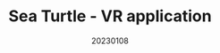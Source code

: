 ---
title: "Sea Turtle - VR application"
team: "Puja Saha | Muskan Bagaria | Pallavi Soni | Girish Kishore"
tags: VR Quest Unity

video_provider: "youtube"
video_id:

header:
    teaser: /assets/img/projects/2023/course_project_10.jpg

overview: Add a short description of your project here. Here, you can mention about the type of application or game you have created. You may also mention bout the objectives of your project and the intent behind the concept. You can add certain details about the outcome, such as what the user will experience, in what medium and using what devices.


project-link:

active: "yes"
type: "course"
year: "2023"
date: 20230108

---